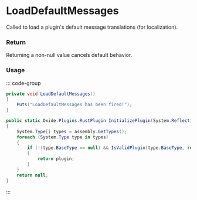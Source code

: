 # LoadDefaultMessages
<Badge type="info" text="Plugin"/><Badge type="danger" text="Carbon Compatible"/><Badge type="warning" text="Oxide Compatible"/>
Called to load a plugin's default message translations (for localization).

### Return
Returning a non-null value cancels default behavior.

### Usage
::: code-group
```csharp [Example]
private void LoadDefaultMessages()
{
	Puts("LoadDefaultMessages has been fired!");
}
```
```csharp [Source — Carbon.Common @ Carbon.Core.ModLoader]
public static Oxide.Plugins.RustPlugin InitializePlugin(System.Reflection.Assembly assembly, Carbon.Core.ModLoader.Package package = default(Carbon.Core.ModLoader.Package), System.Action<Oxide.Plugins.RustPlugin> preInit = null, bool precompiled = false)
{
	System.Type[] types = assembly.GetTypes();
	foreach (System.Type type in types)
	{
		if (!(type.BaseType == null) && IsValidPlugin(type.BaseType, recursive: false) && InitializePlugin(type, out var plugin, package, preInit, precompiled))
		{
			return plugin;
		}
	}
	return null;
}

```
:::
